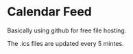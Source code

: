 # Calendar Feed

Basically using github for free file hosting.

The .ics files are updated every 5 mintes.
